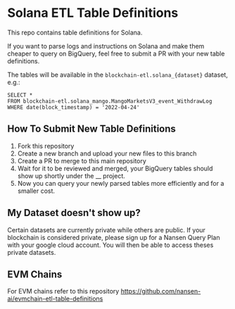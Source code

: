 # Solana ETL Table Definitions

This repo contains table definitions for Solana.

If you want to parse logs and instructions on Solana and make them cheaper to query on BigQuery, feel free to submit a PR with your new table definitions.

The tables will be available in the `blockchain-etl.solana_{dataset}` dataset, e.g.:

```
SELECT *
FROM blockchain-etl.solana_mango.MangoMarketsV3_event_WithdrawLog 
WHERE date(block_timestamp) = '2022-04-24'
```

## How To Submit New Table Definitions

1. Fork this repository
2. Create a new branch and upload your new files to this branch
3. Create a PR to merge to this main repository
4. Wait for it to be reviewed and merged, your BigQuery tables should show up shortly under the \_\_ project.
5. Now you can query your newly parsed tables more efficiently and for a smaller cost.

## My Dataset doesn't show up?

Certain datasets are currently private while others are public.
If your blockchain is considered private, please sign up for a Nansen Query Plan with your google cloud account.
You will then be able to access theses private datasets.

## EVM Chains

For EVM chains refer to this repository https://github.com/nansen-ai/evmchain-etl-table-definitions
